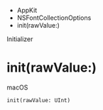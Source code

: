 

- AppKit
- NSFontCollectionOptions
-  init(rawValue:) 

Initializer

# init(rawValue:)

macOS

``` source
init(rawValue: UInt)
```

